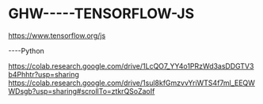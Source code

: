 # GHW-----TENSORFLOW-JS
https://www.tensorflow.org/js




----Python

https://colab.research.google.com/drive/1LcQO7_YY4o1PRzWd3asDDGTV3b4Phhtr?usp=sharing
https://colab.research.google.com/drive/1sul8kfGmzvvYriWTS4f7ml_EEQWWDsgb?usp=sharing#scrollTo=ztkrQSoZaoIf

